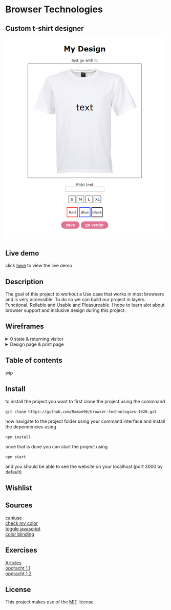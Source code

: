 # Browser Technologies 

## Custom t-shirt designer
![customshirt](https://github.com/Ramon96/browser-technologies-1920/blob/master/documentation/frontscreen.png?raw=true)

<!-- Add a link to your live demo in Github Pages 🌐-->
## Live demo
click [here](https://bt-ramon.herokuapp.com/) to view the live demo
<!-- ☝️ replace this description with a description of your own work -->
## Description
The goal of this project to workout a Use case that works in most browsers and is very accessible. To do so we can build our project in  layers. Functional, Reliable and Usable and Pleasureable. I hope to learn alot about browser support and inclusive design during this project. 

## Wireframes
<details>
  <summary>0 state & returning visitor </summary>
    ![schermen1](https://github.com/Ramon96/browser-technologies-1920/blob/master/documentation/scherm1.jpg?raw=true)
 </details>
 
 <details>
  <summary>Design page & print page</summary>
  ![schermen2](https://github.com/Ramon96/browser-technologies-1920/blob/master/documentation/scherm2.jpg?raw=true)
 </details>

<!-- Maybe a table of contents here? 📚 -->
## Table of contents
wip

<!-- How about a section that describes how to install this project? 🤓 -->
## Install 
to install the project you want to first clone the project using the commnand 

`git clone https://github.com/Ramon96/browser-technologies-1920.git`

now navigate to the project folder using your command interface and install the dependencies using 

`npm install`

once that is done you can start the project using 

`npm start`

and you should be able to see the website on your localhost (port 3000 by default) 

<!-- ...but how does one use this project? What are its features 🤔 -->

<!-- Maybe a checklist of done stuff and stuff still on your wishlist? ✅ -->
## Wishlist
<!-- How about a license here? 📜 (or is it a licence?) 🤷 -->

## Sources
[caniuse](https://caniuse.com/)\
[check my color](https://www.checkmycolours.com/)\
[toggle javascript](https://chrome.google.com/webstore/detail/toggle-javascript/cidlcjdalomndpeagkjpnefhljffbnlo?hl=nl)\
[color blinding](https://chrome.google.com/webstore/detail/colorblinding/dgbgleaofjainknadoffbjkclicbbgaa)

## Exercises 
[Articles](https://github.com/Ramon96/browser-technologies-1920/wiki/Artikelen)\
[opdracht 1.1](https://github.com/Ramon96/browser-technologies-1920/wiki/Opdracht-1.1)\
[opdracht 1.2](https://github.com/Ramon96/browser-technologies-1920/wiki/Opdracht-1.2-Browser-Test)


## License
This project makes use of the [MIT](https://github.com/Ramon96/browser-technologies-1920/blob/master/LICENSE) license
